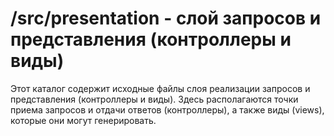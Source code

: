 # /src/presentation - слой запросов и представления (контроллеры и виды) 

Этот каталог содержит исходные файлы слоя реализации запросов и представления (контроллеры и виды). Здесь располагаются 
точки приема запросов и отдачи ответов (контроллеры), а также виды (views), которые они могут генерировать.